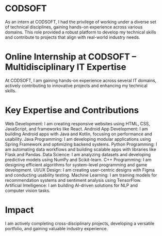 # CODSOFT
As an intern at CODSOFT, I had the privilege of working under a diverse set of technical disciplines, gaining hands-on experience across various domains. This role provided a robust platform to develop my technical skills and contribute to projects that align with real-world industry needs.

# Online Internship at CODSOFT – Multidisciplinary IT Expertise

At CODSOFT, I am gaining hands-on experience across several IT domains, actively contributing to innovative projects and enhancing my technical skills.

# Key Expertise and Contributions
Web Development: I am creating responsive websites using HTML, CSS, JavaScript, and frameworks like React.
Android App Development: I am building Android apps with Java and Kotlin, focusing on performance and usability.
Java Programming: I am developing modular applications using Spring Framework and optimizing backend systems.
Python Programming: I am automating data workflows and building scalable apps with libraries like Flask and Pandas.
Data Science: I am analyzing datasets and developing predictive models using NumPy and Scikit-learn.
C++ Programming: I am designing efficient algorithms for system-level programming and game development.
UI/UX Design: I am creating user-centric designs with Figma and conducting usability testing.
Machine Learning: I am training models for recommendation systems and sentiment analysis using TensorFlow.
Artificial Intelligence: I am building AI-driven solutions for NLP and computer vision tasks.
# Impact
I am actively completing cross-disciplinary projects, developing a versatile portfolio, and gaining valuable industry experience.
